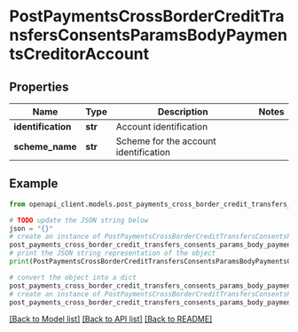 # PostPaymentsCrossBorderCreditTransfersConsentsParamsBodyPaymentsCreditorAccount


## Properties

Name | Type | Description | Notes
------------ | ------------- | ------------- | -------------
**identification** | **str** | Account identification | 
**scheme_name** | **str** | Scheme for the account identification | 

## Example

```python
from openapi_client.models.post_payments_cross_border_credit_transfers_consents_params_body_payments_creditor_account import PostPaymentsCrossBorderCreditTransfersConsentsParamsBodyPaymentsCreditorAccount

# TODO update the JSON string below
json = "{}"
# create an instance of PostPaymentsCrossBorderCreditTransfersConsentsParamsBodyPaymentsCreditorAccount from a JSON string
post_payments_cross_border_credit_transfers_consents_params_body_payments_creditor_account_instance = PostPaymentsCrossBorderCreditTransfersConsentsParamsBodyPaymentsCreditorAccount.from_json(json)
# print the JSON string representation of the object
print(PostPaymentsCrossBorderCreditTransfersConsentsParamsBodyPaymentsCreditorAccount.to_json())

# convert the object into a dict
post_payments_cross_border_credit_transfers_consents_params_body_payments_creditor_account_dict = post_payments_cross_border_credit_transfers_consents_params_body_payments_creditor_account_instance.to_dict()
# create an instance of PostPaymentsCrossBorderCreditTransfersConsentsParamsBodyPaymentsCreditorAccount from a dict
post_payments_cross_border_credit_transfers_consents_params_body_payments_creditor_account_from_dict = PostPaymentsCrossBorderCreditTransfersConsentsParamsBodyPaymentsCreditorAccount.from_dict(post_payments_cross_border_credit_transfers_consents_params_body_payments_creditor_account_dict)
```
[[Back to Model list]](../README.md#documentation-for-models) [[Back to API list]](../README.md#documentation-for-api-endpoints) [[Back to README]](../README.md)


